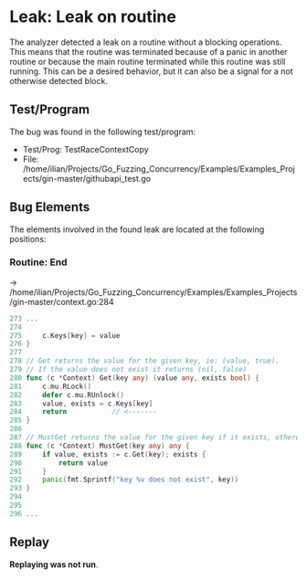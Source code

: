 # Leak: Leak on routine

The analyzer detected a leak on a routine without a blocking operations.
This means that the routine was terminated because of a panic in another routine or because the main routine terminated while this routine was still running.
This can be a desired behavior, but it can also be a signal for a not otherwise detected block.

## Test/Program
The bug was found in the following test/program:

- Test/Prog: TestRaceContextCopy
- File: /home/ilian/Projects/Go_Fuzzing_Concurrency/Examples/Examples_Projects/gin-master/githubapi_test.go

## Bug Elements
The elements involved in the found leak are located at the following positions:

###  Routine: End
-> /home/ilian/Projects/Go_Fuzzing_Concurrency/Examples/Examples_Projects/gin-master/context.go:284
```go
273 ...
274 
275 	c.Keys[key] = value
276 }
277 
278 // Get returns the value for the given key, ie: (value, true).
279 // If the value does not exist it returns (nil, false)
280 func (c *Context) Get(key any) (value any, exists bool) {
281 	c.mu.RLock()
282 	defer c.mu.RUnlock()
283 	value, exists = c.Keys[key]
284 	return           // <-------
285 }
286 
287 // MustGet returns the value for the given key if it exists, otherwise it panics.
288 func (c *Context) MustGet(key any) any {
289 	if value, exists := c.Get(key); exists {
290 		return value
291 	}
292 	panic(fmt.Sprintf("key %v does not exist", key))
293 }
294 
295 
296 ...
```


## Replay
**Replaying was not run**.

